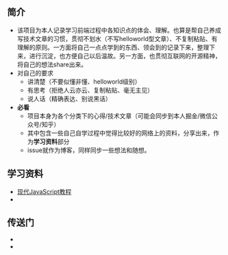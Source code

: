 ##  简介

* 该项目为本人记录学习前端过程中各知识点的体会、理解。也算是帮自己养成写技术文章的习惯，贯彻不划水（不写helloworld型文章）、不复制粘贴、有理解的原则。一方面将自己一点点学到的东西、领会到的记录下来，整理下来，进行沉淀，也方便自己以后温故。另一方面，也贯彻互联网的开源精神，将自己的想法share出来。
* 对自己的要求
  * 讲清楚（不要似懂非懂、helloworld级别）
  * 有思考（拒绝人云亦云、复制粘贴、毫无主见）
  * 说人话（精确表达、别说黑话）
* **必看**
  * 项目本身为各个分类下的心得/技术文章（可能会同步到本人掘金/微信公众号/知乎）
  * 其中包含一些自己自学过程中觉得比较好的网络上的资料，分享出来，作为**学习资料**部分
  * issue就作为博客，同样同步一些想法和随想。
  

## 学习资料

* [现代JavaScript教程](https://zh.javascript.info/)
* 


## 传送门

* [ ]()
* [ ]()

